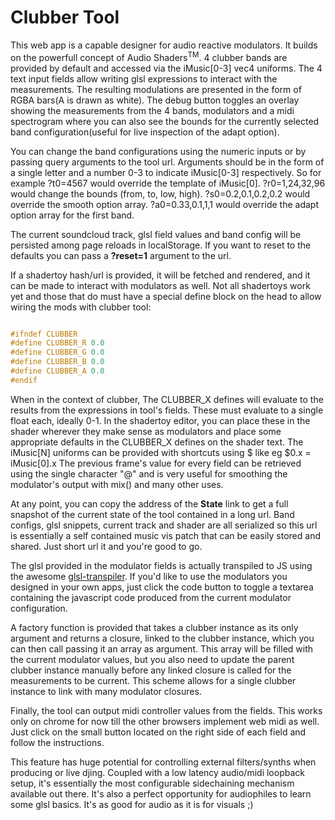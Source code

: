 # Clubber Tool #

This web app is a capable designer for audio reactive modulators. It builds on the powerfull concept of Audio Shaders<sup>TM</sup>. 4 clubber bands are provided by default and accessed via the iMusic[0-3] vec4 uniforms. The 4 text input fields allow writing glsl expressions to interact with the measurements. The resulting modulations are presented in the form of RGBA bars(A is drawn as white). The debug button toggles an overlay showing the measurements from the 4 bands, modulators and a midi spectrogram where you can also see the bounds for the currently selected band configuration(useful for live inspection of the adapt option).

You can change the band configurations using the numeric inputs or by passing query arguments to the tool url. Arguments should be in the form of a single letter and a number 0-3 to indicate iMusic[0-3] respectively. So for example ?t0=4567 would override the template of iMusic[0]. ?r0=1,24,32,96 would change the bounds (from, to, low, high). ?s0=0.2,0.1,0.2,0.2 would override the smooth option array. ?a0=0.33,0.1,1,1 would override the adapt option array for the first band.

The current soundcloud track, glsl field values and band config will be persisted among page reloads in localStorage. If you want to reset to the defaults you can pass a **?reset=1** argument to the url.

If a shadertoy hash/url is provided, it will be fetched and rendered, and it can be made to interact with modulators as well. Not all shadertoys work yet and those that do must have a special define block on the head to allow wiring the mods with clubber tool:

```cpp

#ifndef CLUBBER
#define CLUBBER_R 0.0
#define CLUBBER_G 0.0
#define CLUBBER_B 0.0
#define CLUBBER_A 0.0
#endif

```

When in the context of clubber, The CLUBBER_X defines will evaluate to the results from the expressions in tool's fields. These must evaluate to a single float each, ideally 0-1. In the shadertoy editor, you can place these in the shader wherever they make sense as modulators and place some appropriate defaults in the CLUBBER_X defines on the shader text. The iMusic[N] uniforms can be provided with shortcuts using $ like eg $0.x = iMusic[0].x The previous frame's value for every field can be retrieved using the single character "@" and is very useful for smoothing the modulator's output with mix() and many other uses.

At any point, you can copy the address of the **State** link to get a full snapshot of the current state of the tool contained in a long url. Band configs, glsl snippets, current track and shader are all serialized so this url is essentially a self contained music vis patch that can be easily stored and shared. Just short url it and you're good to go.

The glsl provided in the modulator fields is actually transpiled to JS using the awesome [glsl-transpiler](https://github.com/stackgl/glsl-transpiler). If you'd like to use the modulators you designed in your own apps, just click the code button to toggle a textarea containing the javascript code produced from the current modulator configuration. 

A factory function is provided that takes a clubber instance as its only argument and returns a closure, linked to the clubber instance, which you can then call passing it an array as argument. This array will be filled with the current modulator values, but you also need to update the parent clubber instance manually before any linked closure is called for the measurements to be current. This scheme allows for a single clubber instance to link with many modulator closures.

Finally, the tool can output midi controller values from the fields. This works only on chrome for now till the other browsers implement web midi as well. Just click on the small button located on the right side of each field and follow the instructions. 

This feature has huge potential for controlling external filters/synths when producing or live djing. Coupled with a low latency audio/midi loopback setup, it's essentially the most configurable sidechaining mechanism available out there. It's also a perfect opportunity for audiophiles to learn some glsl basics. It's as good for audio as it is for visuals ;)